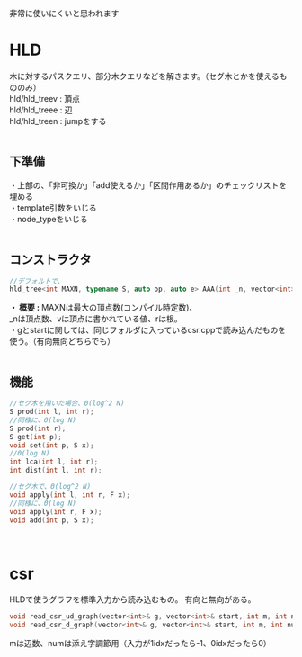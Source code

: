 非常に使いにくいと思われます  
# HLD
木に対するパスクエリ、部分木クエリなどを解きます。（セグ木とかを使えるもののみ）  
hld/hld_treev : 頂点  
hld/hld_treee : 辺  
hld/hld_treen : jumpをする  
<br>
## 下準備
・上部の、「非可換か」「add使えるか」「区間作用あるか」のチェックリストを埋める  
・template引数をいじる  
・node_typeをいじる  
<br>
## コンストラクタ
```cpp
//デフォルトで、
hld_tree<int MAXN, typename S, auto op, auto e> AAA(int _n, vector<int>& g, const vector<int>& start, const vector<S>& v, int r = 0)
```
**・ 概要 :** MAXNは最大の頂点数(コンパイル時定数)、  
_nは頂点数、vは頂点に書かれている値、rは根。  
・gとstartに関しては、同じフォルダに入っているcsr.cppで読み込んだものを使う。（有向無向どちらでも）  
<br>
## 機能
```cpp
//セグ木を用いた場合、Θ(log^2 N)
S prod(int l, int r);
//同様に、Θ(log N)
S prod(int r);
S get(int p);
void set(int p, S x);
//Θ(log N)
int lca(int l, int r);
int dist(int l, int r);

//セグ木で、Θ(log^2 N)
void apply(int l, int r, F x);
//同様に、Θ(log N)
void apply(int r, F x);
void add(int p, S x);
```
<br>

# csr
HLDで使うグラフを標準入力から読み込むもの。
有向と無向がある。
```cpp
void read_csr_ud_graph(vector<int>& g, vector<int>& start, int m, int num = -1);
void read_csr_d_graph(vector<int>& g, vector<int>& start, int m, int num = -1);
```
mは辺数、numは添え字調節用（入力が1idxだったら-1、0idxだったら0）
